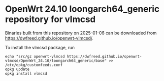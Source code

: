 OpenWrt 24.10 loongarch64_generic repository for vlmcsd
========

Binaries built from this repository on 2025-01-06 can be downloaded from <https://dwfreed.github.io/openwrt-vlmcsd/>.

To install the vlmcsd package, run

```
echo "src/gz openwrt-vlmcsd https://dwfreed.github.io/openwrt-vlmcsd/OpenWrt_24.10/loongarch64_generic/base" >> /etc/opkg/customfeeds.conf
opkg update
opkg install vlmcsd
```
